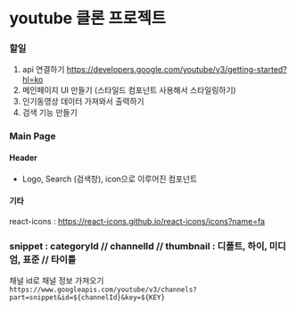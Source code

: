 # youtube 클론 프로젝트

### 할일

1. api 연결하기 https://developers.google.com/youtube/v3/getting-started?hl=ko
2. 메인페이지 UI 만들기 (스타일드 컴포넌트 사용해서 스타일링하기)
3. 인기동영상 데이터 가져와서 출력하기
4. 검색 기능 만들기

### Main Page

#### Header

- Logo, Search (검색창), icon으로 이루어진 컴포넌트

#### 기타

react-icons : https://react-icons.github.io/react-icons/icons?name=fa

### snippet : categoryId // channelId // thumbnail : 디폴트, 하이, 미디엄, 표준 // 타이틀

채널 id로 채널 정보 가져오기
`https://www.googleapis.com/youtube/v3/channels?part=snippet&id=${channelId}&key=${KEY}`
